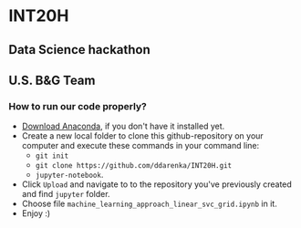 # INT20H
## Data Science hackathon
## U.S. B&G Team

### How to run our code properly?
- [Download Anaconda](https://www.continuum.io/downloads), if you don't have it installed yet.
- Create a new local folder to clone this github-repository on your computer and execute these commands in your command line:
  - `git init`
  - `git clone https://github.com/ddarenka/INT20H.git`
  - `jupyter-notebook`.
- Click `Upload` and navigate to to the repository you've previously created and find `jupyter` folder.
- Choose file `machine_learning_approach_linear_svc_grid.ipynb` in it.
- Enjoy :)
